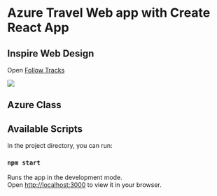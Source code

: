 # Azure Travel Web app with Create React App

## Inspire Web Design

Open [Follow Tracks](https://followthetracks.courses/en/mongolia-tour.htm)

<img src="./inspire.png">

## Azure Class

## Available Scripts

In the project directory, you can run:

### `npm start`

Runs the app in the development mode.\
Open [http://localhost:3000](http://localhost:3000) to view it in your browser.
